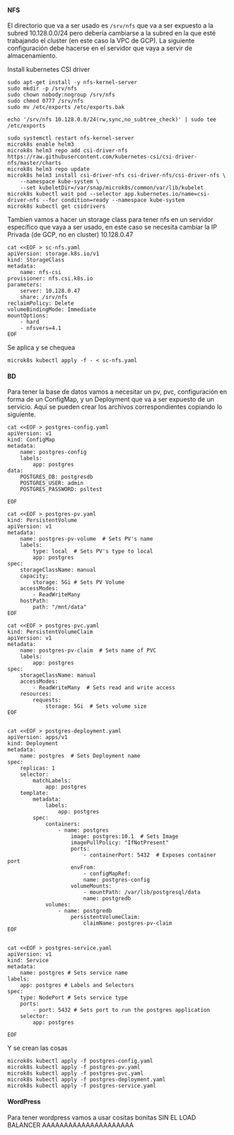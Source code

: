 
#### NFS

El directorio que va a ser usado es `/srv/nfs` que va a ser expuesto a la subred 10.128.0.0/24 pero debería cambiarse a la subred en la que esté trabajando el cluster (en este caso la VPC de GCP). La siguiente configuración debe hacerse en el servidor que vaya a servir de almacenamiento.

Install kubernetes CSI driver

    sudo apt-get install -y nfs-kernel-server
    sudo mkdir -p /srv/nfs
    sudo chown nobody:nogroup /srv/nfs
    sudo chmod 0777 /srv/nfs
    sudo mv /etc/exports /etc/exports.bak

    echo '/srv/nfs 10.128.0.0/24(rw,sync,no_subtree_check)' | sudo tee /etc/exports

    sudo systemctl restart nfs-kernel-server
    microk8s enable helm3
    microk8s helm3 repo add csi-driver-nfs https://raw.githubusercontent.com/kubernetes-csi/csi-driver-nfs/master/charts
    microk8s helm3 repo update
    microk8s helm3 install csi-driver-nfs csi-driver-nfs/csi-driver-nfs \
        --namespace kube-system \
        --set kubeletDir=/var/snap/microk8s/common/var/lib/kubelet
    microk8s kubectl wait pod --selector app.kubernetes.io/name=csi-driver-nfs --for condition=ready --namespace kube-system
    microk8s kubectl get csidrivers

Tambien vamos a hacer un storage class para tener nfs en un servidor específico que vaya a ser usado, en este caso se necesita cambiar la IP Privada (de GCP, no en cluster) 10.128.0.47

    cat <<EOF > sc-nfs.yaml
    apiVersion: storage.k8s.io/v1
    kind: StorageClass
    metadata:
        name: nfs-csi
    provisioner: nfs.csi.k8s.io
    parameters:
        server: 10.128.0.47
        share: /srv/nfs
    reclaimPolicy: Delete
    volumeBindingMode: Immediate
    mountOptions:
        - hard
        - nfsvers=4.1
    EOF

Se aplica y se chequea

    microk8s kubectl apply -f - < sc-nfs.yaml

#### BD

Para tener la base de datos vamos a necesitar un pv, pvc, configuración en forma de un ConfigMap, y un Deployment que va a ser expuesto de un servicio. Aquí se pueden crear los archivos correspondientes copiando lo siguiente.

    cat <<EOF > postgres-config.yaml
    apiVersion: v1
    kind: ConfigMap
    metadata:
        name: postgres-config
        labels:
            app: postgres
    data:
        POSTGRES_DB: postgresdb
        POSTGRES_USER: admin
        POSTGRES_PASSWORD: psltest

    EOF
    
    cat <<EOF > postgres-pv.yaml
    kind: PersistentVolume
    apiVersion: v1
    metadata:
        name: postgres-pv-volume  # Sets PV's name
        labels:
            type: local  # Sets PV's type to local
            app: postgres
    spec:
        storageClassName: manual
        capacity:
            storage: 5Gi # Sets PV Volume
        accessModes:
            - ReadWriteMany
        hostPath:
            path: "/mnt/data"
    EOF

    cat <<EOF > postgres-pvc.yaml
    kind: PersistentVolumeClaim
    apiVersion: v1
    metadata:
        name: postgres-pv-claim  # Sets name of PVC
        labels:
            app: postgres
    spec:
        storageClassName: manual
        accessModes:
            - ReadWriteMany  # Sets read and write access
        resources:
            requests:
                storage: 5Gi  # Sets volume size
    EOF


    cat <<EOF > postgres-deployment.yaml
    apiVersion: apps/v1
    kind: Deployment
    metadata:
        name: postgres  # Sets Deployment name
    spec:
        replicas: 1
        selector:
            matchLabels:
                app: postgres
        template:
            metadata:
                labels:
                    app: postgres
            spec:
                containers:
                    - name: postgres
                        image: postgres:10.1  # Sets Image
                        imagePullPolicy: "IfNotPresent"
                        ports:
                            - containerPort: 5432  # Exposes container port
                        envFrom:
                            - configMapRef:
                            name: postgres-config
                        volumeMounts:
                            - mountPath: /var/lib/postgresql/data
                            name: postgredb
                volumes:
                    - name: postgredb
                        persistentVolumeClaim:
                            claimName: postgres-pv-claim
    EOF

    
    cat <<EOF > postgres-service.yaml
    apiVersion: v1
    kind: Service
    metadata:
        name: postgres # Sets service name
    labels:
        app: postgres # Labels and Selectors
    spec:
        type: NodePort # Sets service type
        ports:
            - port: 5432 # Sets port to run the postgres application
        selector:
            app: postgres

    EOF

Y se crean las cosas

    microk8s kubectl apply -f postgres-config.yaml
    microk8s kubectl apply -f postgres-pv.yaml
    microk8s kubectl apply -f postgres-pvc.yaml
    microk8s kubectl apply -f postgres-deployment.yaml
    microk8s kubectl apply -f postgres-service.yaml

#### WordPress

Para tener wordpress vamos a usar cositas bonitas SIN EL LOAD BALANCER AAAAAAAAAAAAAAAAAAAAA
